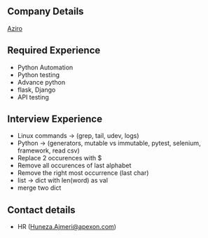 ## Company Details
[Aziro](https://www.aziro.com)

## Required Experience
- Python Automation
- Python testing
- Advance python
- flask, Django
- API testing

## Interview Experience
- Linux commands -> (grep, tail, udev, logs)
- Python -> (generators, mutable vs immutable, pytest, selenium, framework, read csv)
- Replace 2 occurences with $
- Remove all occurences of last alphabet
- Remove the right most occurrence (last char)
- list -> dict with len(word) as val
- merge two dict

## Contact details
- HR (Huneza.Ajmeri@apexon.com)